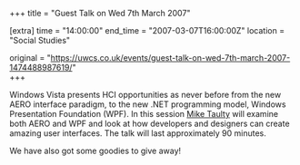 +++
title = "Guest Talk on Wed 7th March 2007"

[extra]
time = "14:00:00"
end_time = "2007-03-07T16:00:00Z"
location = "Social Studies"

original = "https://uwcs.co.uk/events/guest-talk-on-wed-7th-march-2007-1474488987619/"    
+++

Windows Vista presents HCI opportunities as never before from the new AERO interface paradigm, to the new .NET programming model, Windows Presentation Foundation (WPF). In this session [Mike Taulty](http://mtaulty.com/) will examine both AERO and WPF and look at how developers and designers can create amazing user interfaces. The talk will last approximately 90 minutes.

We have also got some goodies to give away\!

